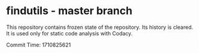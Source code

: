# findutils - master branch

This repository contains frozen state of the repository.
Its history is cleared. It is used only for static code
analysis with Codacy.

Commit Time: 1710825621